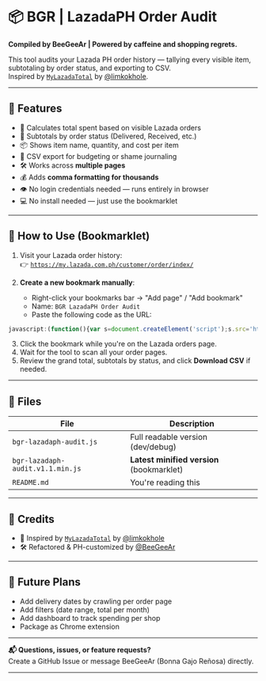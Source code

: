 # 📦 BGR | LazadaPH Order Audit

**Compiled by BeeGeeAr | Powered by caffeine and shopping regrets.**

This tool audits your Lazada PH order history — tallying every visible item, subtotaling by order status, and exporting to CSV.  
Inspired by [`MyLazadaTotal`](https://github.com/limkokhole/MyLazadaTotal) by [@limkokhole](https://github.com/limkokhole).

---

## 🚀 Features

- 🧾 Calculates total spent based on visible Lazada orders
- 📌 Subtotals by order status (Delivered, Received, etc.)
- 📦 Shows item name, quantity, and cost per item
- 🧃 CSV export for budgeting or shame journaling
- 🛠️ Works across **multiple pages**
- 💰 Adds **comma formatting for thousands**
- 👁️ No login credentials needed — runs entirely in browser
- 💻 No install needed — just use the bookmarklet

---

## 🔖 How to Use (Bookmarklet)

1. Visit your Lazada order history:  
   👉 [`https://my.lazada.com.ph/customer/order/index/`](https://my.lazada.com.ph/customer/order/index/)

2. **Create a new bookmark manually**:
   - Right-click your bookmarks bar → "Add page" / "Add bookmark"
   - Name: `BGR LazadaPH Order Audit`
   - Paste the following code as the URL:

```javascript
javascript:(function(){var s=document.createElement('script');s.src='https://beegeear.github.io/bgr-lazadaph-audit/bgr-lazadaph-audit.v1.1.min.js';document.body.appendChild(s);})()
```

3. Click the bookmark while you're on the Lazada orders page.
4. Wait for the tool to scan all your order pages.
5. Review the grand total, subtotals by status, and click **Download CSV** if needed.

---

## 📁 Files

| File                              | Description                            |
|-----------------------------------|----------------------------------------|
| `bgr-lazadaph-audit.js`           | Full readable version (dev/debug)      |
| `bgr-lazadaph-audit.v1.1.min.js`  | **Latest minified version** (bookmarklet) |
| `README.md`                       | You're reading this                    |

---

## 🙌 Credits

- 📌 Inspired by [`MyLazadaTotal`](https://github.com/limkokhole/MyLazadaTotal) by [@limkokhole](https://github.com/limkokhole)
- 🛠️ Refactored & PH-customized by [@BeeGeeAr](https://github.com/BeeGeeAr)

---

## 🧠 Future Plans

- Add delivery dates by crawling per order page
- Add filters (date range, total per month)
- Add dashboard to track spending per shop
- Package as Chrome extension

---

**📬 Questions, issues, or feature requests?**  
Create a GitHub Issue or message BeeGeeAr (Bonna Gajo Reñosa) directly.

---
